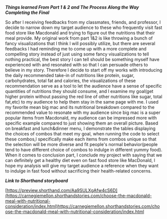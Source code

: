 ***Things learned From Part 1 & 2 and The Process Along the Way Completing the Final***

   So after l receiving feedbacks from my classmates, friends, and professor, l decide to narrow down my target audience to these who frequently visit fast food store 
like Macdonald and trying to figure out the nutritions that their meal provide. My original work from part 1&2 is like throwing a bunch of fancy visualizations that
l think l will possibly utilize, but there are several feedbacks l had reminding me to come up with a more complete and compelling story instead of
just using some fancy visualizations to tell nothing practical, the best story l can tell should be something myself have experienced with and resonated with 
so that l can persuade others to believe in my story.
  Therefore l decide to start off my works with introducing the daily recommended take-in of nutritions like protein, sugar, carbohydrates, total fat and calories,
the visualizations of these recommendation serve as a tool to let the audience have a sense of specific quantities of nutritions they should consume, and l examine
my goal(get higher protein without passing the red line of other nutritions like sugar, total fat,etc) to my audience to help them stay in the same page with me.
  I used my favorite mean big mac and its nutritional breakdown compared to the recommended value to resonate with my audience since big mac is a super popular items
from Macdonald, my audience can be impressed more with specific example compared to just showing them an overall picture.
  Based on breakfast and lunch&dinner menu, l demonstrate the tables displaying the choices of combos that meet my goal, when running the code to select these
combos,l specifically make each items from combos unique so that the selection will be more diverse and fit people's normal behavior(people tend to have different 
choice of combos to indulge in different yummy food).
  When it comes to conclusion part, l conclude my project with saying that we can definitely get a healthy diet even on fast food store like MacDonald, l hope
my analysis will give my target audience a reference when they want to indulge in fast food without sacrificing their health-related concerns.

***Link to Shorthand storyboard***

[https://preview.shorthand.com/Aa9SULXgAfw4cS6D](https://carnegiemellon.shorthandstories.com/choose-the-macdonald-meal-with-nutritional-consideration/index.html)https://carnegiemellon.shorthandstories.com/choose-the-macdonald-meal-with-nutritional-consideration/index.html
